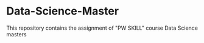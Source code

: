 # Data-Science-Master
This repository contains the assignment of "PW SKILL" course Data Science masters
